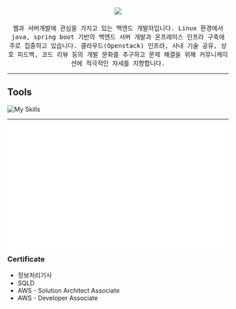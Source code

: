 <h2 align="center"> <img src="https://hits.seeyoufarm.com/api/count/incr/badge.svg?url=https%3A%2F%2Fgithub.com%2Fwlswo%2Fhit-counter&count_bg=GRAY&title_bg=%231976D2&icon=furrynetwork.svg&icon_color=WHITE&title=visited&edge_flat=false" align="center"/> </h2>
<p align="center">
  <samp> 웹과 서버개발에 관심을 가지고 있는 백엔드 개발자입니다. Linux 환경에서 java, spring boot 기반의 백엔드 서버 개발과 온프레미스 인프라 구축에 주로 집중하고 있습니다. 클라우드(Openstack) 인프라, 사내 기술 공유, 상호 피드백, 코드 리뷰 등의 개발 문화를 추구하고 문제 해결을 위해 커뮤니케이션에 적극적인 자세를 지향합니다.
  </samp>
  <br> 
</p>
<hr>


<h2 align="left"> Tools </h2>
<p align="center">
  
![My Skills](https://skillicons.dev/icons?i=linux,java,spring,mysql,aws)

</p>

<hr>
<img src="https://github.com/wlswo/github-stats/blob/master/generated/languages.svg#gh-dark-mode-only" align="right" />

### Certificate
- 정보처리기사
- SQLD
- AWS - Solution Architect Associate
- AWS - Developer Associate
